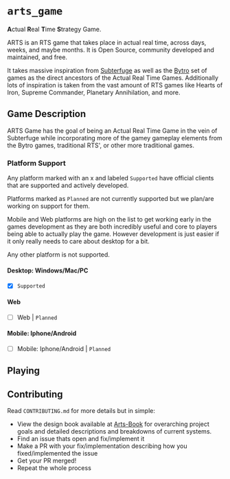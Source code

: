 # `arts_game`

**A**ctual **R**eal **T**ime **S**trategy Game.

ARTS is an RTS game that takes place in actual real time, across days, weeks, and maybe months. It is Open Source, community developed and maintained, and free.

It takes massive inspiration from [Subterfuge](http://subterfuge-game.com/) as well as the [Bytro](https://bytro.com/games/) set of games as the direct ancestors of the Actual Real Time Games. Additionally lots of inspiration is taken from the vast amount of RTS games like Hearts of Iron, Supreme Commander, Planetary Annihilation, and more.

## Game Description

ARTS Game has the goal of being an Actual Real Time Game in the vein of Subterfuge while incorporating more of the gamey gameplay elements from the Bytro games, traditional RTS', or other more traditional games.

### Platform Support

Any platform marked with an x and labeled `Supported` have official clients that are supported and actively developed.

Platforms marked as `Planned` are not currently supported but we plan/are working on support for them.

Mobile and Web platforms are high on the list to get working early in the games development as they are both incredibly useful and core to players being able to actually play the game. However development is just easier if it only really needs to care about desktop for a bit.

Any other platform is not supported.

#### Desktop: Windows/Mac/PC

- [x] `Supported`

#### Web

- [ ] Web | `Planned`

#### Mobile: Iphone/Android

- [ ] Mobile: Iphone/Android | `Planned`

## Playing

## Contributing

Read `CONTRIBUTING.md` for more details but in simple:

- View the design book available at [Arts-Book](https://noahshomette.github.io/arts_game/) for overarching project goals and detailed descriptions and breakdowns of current systems.
- Find an issue thats open and fix/implement it
- Make a PR with your fix/implementation describing how you fixed/implemented the issue
- Get your PR merged!
- Repeat the whole process
